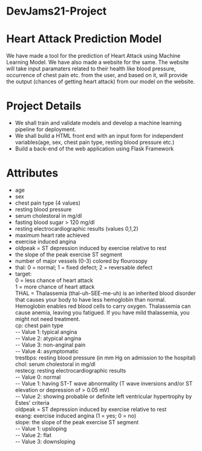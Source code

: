 # DevJams21-Project
# Heart Attack Prediction Model

We have made a tool for the prediction of Heart Attack using Machine Learning Model. We have also made a website for the same. The website will take input paramaters related to their health like blood pressure, occurrence of chest pain etc. from the user, and based on it, will provide the output (chances of getting heart attack) from our model on the website.

# Project Details
* We shall train and validate models and develop a machine learning pipeline for deployment.
* We shall build a HTML front end with an input form for independent variables(age, sex, chest pain type, resting blood pressure etc.)
* Build a back-end of the web application using Flask Framework

# Attributes
* age
* sex
* chest pain type (4 values)
* resting blood pressure
* serum cholestoral in mg/dl
* fasting blood sugar > 120 mg/dl
* resting electrocardiographic results (values 0,1,2)
* maximum heart rate achieved
* exercise induced angina
* oldpeak = ST depression induced by exercise relative to rest
* the slope of the peak exercise ST segment
* number of major vessels (0-3) colored by flourosopy
* thal: 0 = normal; 1 = fixed defect; 2 = reversable defect
* target:<br /> 0 = less chance of heart attack <br /> 
            1 = more chance of heart attack <br />
THAL = Thalassemia (thal-uh-SEE-me-uh) is an inherited blood disorder that causes your body to have less hemoglobin than normal. Hemoglobin enables red blood cells to carry oxygen. Thalassemia can cause anemia, leaving you fatigued. If you have mild thalassemia, you might not need treatment. <br />
cp: chest pain type <br />
-- Value 1: typical angina <br />
-- Value 2: atypical angina <br />
-- Value 3: non-anginal pain <br />
-- Value 4: asymptomatic <br />
trestbps: resting blood pressure (in mm Hg on admission to the hospital) <br />
chol: serum cholestoral in mg/dl <br />
restecg: resting electrocardiographic results <br />
-- Value 0: normal <br />
-- Value 1: having ST-T wave abnormality (T wave inversions and/or ST elevation or depression of > 0.05 mV)<br />
-- Value 2: showing probable or definite left ventricular hypertrophy by Estes' criteria <br />
oldpeak = ST depression induced by exercise relative to rest<br />
exang: exercise induced angina (1 = yes; 0 = no)<br />
slope: the slope of the peak exercise ST segment<br />
-- Value 1: upsloping<br />
-- Value 2: flat<br />
-- Value 3: downsloping<br />
